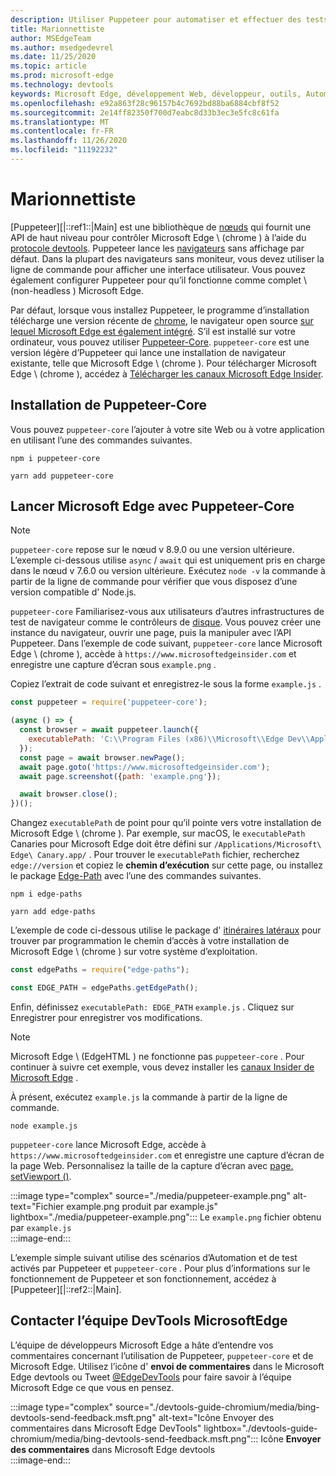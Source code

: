 ```yaml
---
description: Utiliser Puppeteer pour automatiser et effectuer des tests dans Microsoft Edge
title: Marionnettiste
author: MSEdgeTeam
ms.author: msedgedevrel
ms.date: 11/25/2020
ms.topic: article
ms.prod: microsoft-edge
ms.technology: devtools
keywords: Microsoft Edge, développement Web, développeur, outils, Automation, test
ms.openlocfilehash: e92a863f28c96157b4c7692bd88ba6884cbf8f52
ms.sourcegitcommit: 2e14ff82350f700d7eabc8d33b3ec3e5fc8c61fa
ms.translationtype: MT
ms.contentlocale: fr-FR
ms.lasthandoff: 11/26/2020
ms.locfileid: "11192232"
---
```

# Marionnettiste  

[Puppeteer][|::ref1::|Main] est une bibliothèque de [nœuds][NodejsMain] qui fournit une API de haut niveau pour contrôler Microsoft Edge \ (chrome \) à l’aide du [protocole devtools][GithubChromedevtoolsProtocol].  Puppeteer lance les [navigateurs][WikiHeadlessBrowser] sans affichage par défaut.  Dans la plupart des navigateurs sans moniteur, vous devez utiliser la ligne de commande pour afficher une interface utilisateur.  Vous pouvez également configurer Puppeteer pour qu’il fonctionne comme complet \ (non-headless \) Microsoft Edge.  

Par défaut, lorsque vous installez Puppeteer, le programme d’installation télécharge une version récente de [chrome][ChromiumHome], le navigateur open source [sur lequel Microsoft Edge est également intégré][MicrosoftBlogsWindowsExperience20181206].  S’il est installé sur votre ordinateur, vous pouvez utiliser [Puppeteer-Core][PuppeteerApivscore].  `puppeteer-core` est une version légère d’Puppeteer qui lance une installation de navigateur existante, telle que Microsoft Edge \ (chrome \).  Pour télécharger Microsoft Edge \ (chrome \), accédez à [Télécharger les canaux Microsoft Edge Insider][MicrosoftedgeinsiderDownload].  

## Installation de Puppeteer-Core  

Vous pouvez `puppeteer-core` l’ajouter à votre site Web ou à votre application en utilisant l’une des commandes suivantes.  

```shell
npm i puppeteer-core
```  

```shell
yarn add puppeteer-core
```  

## Lancer Microsoft Edge avec Puppeteer-Core  

> [!NOTE]
> `puppeteer-core` repose sur le nœud v 8.9.0 ou une version ultérieure.  L’exemple ci-dessous utilise `async` / `await` qui est uniquement pris en charge dans le nœud v 7.6.0 ou version ultérieure.  Exécutez `node -v` la commande à partir de la ligne de commande pour vérifier que vous disposez d’une version compatible d' Node.js.  

`puppeteer-core` Familiarisez-vous aux utilisateurs d’autres infrastructures de test de navigateur comme le contrôleurs de [disque][WebDriverEdgehtmlMain].  Vous pouvez créer une instance du navigateur, ouvrir une page, puis la manipuler avec l’API Puppeteer.  Dans l’exemple de code suivant, `puppeteer-core` lance Microsoft Edge \ (chrome \), accède à `https://www.microsoftedgeinsider.com` et enregistre une capture d’écran sous `example.png` .  

Copiez l’extrait de code suivant et enregistrez-le sous la forme `example.js` .  

```javascript
const puppeteer = require('puppeteer-core');

(async () => {
  const browser = await puppeteer.launch({
    executablePath: 'C:\\Program Files (x86)\\Microsoft\\Edge Dev\\Application\\msedge.exe'
  });
  const page = await browser.newPage();
  await page.goto('https://www.microsoftedgeinsider.com');
  await page.screenshot({path: 'example.png'});

  await browser.close();
})();
```  

Changez `executablePath` de point pour qu’il pointe vers votre installation de Microsoft Edge \ (chrome \).  Par exemple, sur macOS, le `executablePath` Canaries pour Microsoft Edge doit être défini sur `/Applications/Microsoft\ Edge\ Canary.app/` .  Pour trouver le `executablePath` fichier, recherchez `edge://version` et copiez le **chemin d’exécution** sur cette page, ou installez le package [Edge-Path][npmEdgePaths] avec l’une des commandes suivantes.  

```shell
npm i edge-paths
```  

```shell
yarn add edge-paths
```  
 
L’exemple de code ci-dessous utilise le package d' [itinéraires latéraux][npmEdgePaths] pour trouver par programmation le chemin d’accès à votre installation de Microsoft Edge \ (chrome \) sur votre système d’exploitation.

```javascript
const edgePaths = require("edge-paths");

const EDGE_PATH = edgePaths.getEdgePath();
```

Enfin, définissez `executablePath: EDGE_PATH` `example.js` .  Cliquez sur Enregistrer pour enregistrer vos modifications.  

> [!NOTE]
> Microsoft Edge \ (EdgeHTML \) ne fonctionne pas `puppeteer-core` .  Pour continuer à suivre cet exemple, vous devez installer les [canaux Insider de Microsoft Edge][MicrosoftedgeinsiderDownload] .  

À présent, exécutez `example.js` la commande à partir de la ligne de commande.  

```shell
node example.js
```  

`puppeteer-core` lance Microsoft Edge, accède à `https://www.microsoftedgeinsider.com` et enregistre une capture d’écran de la page Web.  Personnalisez la taille de la capture d’écran avec [page. setViewport ()][PuppeteerApipagesetviewport].  

:::image type="complex" source="./media/puppeteer-example.png" alt-text="Fichier example.png produit par example.js" lightbox="./media/puppeteer-example.png":::
   Le `example.png` fichier obtenu par `example.js`  
:::image-end:::  

L’exemple simple suivant utilise des scénarios d’Automation et de test activés par Puppeteer et `puppeteer-core` .  Pour plus d’informations sur le fonctionnement de Puppeteer et son fonctionnement, accédez à [Puppeteer][|::ref2::|Main].  

## Contacter l’équipe DevTools MicrosoftEdge  

L’équipe de développeurs Microsoft Edge a hâte d’entendre vos commentaires concernant l’utilisation de Puppeteer, `puppeteer-core` et de Microsoft Edge.  Utilisez l’icône d' **envoi de commentaires** dans le Microsoft Edge devtools ou Tweet [@EdgeDevTools][TwitterIntentTweetEdgedevtools] pour faire savoir à l’équipe Microsoft Edge ce que vous en pensez.  


:::image type="complex" source="./devtools-guide-chromium/media/bing-devtools-send-feedback.msft.png" alt-text="Icône Envoyer des commentaires dans Microsoft Edge DevTools" lightbox="./devtools-guide-chromium/media/bing-devtools-send-feedback.msft.png":::
   Icône **Envoyer des commentaires** dans Microsoft Edge devtools  
:::image-end:::  

<!--## See also  

*   [WebDriver (Chromium)][WebdriverChromiumMain]  
*   [WebDriver (EdgeHTML)][WebdriverEdgehtmlMain]  
*   [Chrome DevTools Protocol Viewer on GitHub][GithubChromedevtoolsProtocol]  
*   [Microsoft Edge:  Making the web better through more open source collaboration on Microsoft Experience Blog][MicrosoftBlogsWindowsExperience20181206]  
*   [Download Microsoft Edge Insider Channels][MicrosoftedgeinsiderDownload]  
*   [Chromium on The Chromium Projects][ChromiumHome]  
*   [Node.js][NodejsMain]  
*   [Puppeteer][PuppeteerMain]  
*   [puppeteer vs. puppeteer-core][PuppeteerApivscore]  
*   [page.setViewport() on Puppeteer][PuppeteerApipagesetviewport]  
*   [Headless browser on Wikipedia][WikiHeadlessBrowser]  -->  

<!-- links -->  

[WebdriverChromiumMain]: ./webdriver-chromium "WebDriver (chrome) | Documents Microsoft"  
[WebdriverEdgehtmlMain]: ./webdriver.md "Web Driver (EdgeHTML) | Documents Microsoft"  

[GithubChromedevtoolsProtocol]: https://chromedevtools.github.io/devtools-protocol "Visionneuse de protocole chrome DevTools | GitHub"  

[MicrosoftBlogsWindowsExperience20181206]: https://blogs.windows.com/windowsexperience/2018/12/06/microsoft-edge-making-the-web-better-through-more-open-source-collaboration "Microsoft Edge: améliorez le Web grâce à une collaboration en ligne plus ouverte | Blog sur l’interface Microsoft"  

[MicrosoftedgeinsiderDownload]: https://www.microsoftedgeinsider.com/download "Télécharger les canaux Microsoft Edge Insider"  

[ChromiumHome]: https://www.chromium.org/Home "Chrome | Projets de chrome"  

[NodejsMain]: https://nodejs.org "Node.js"  

[npmEdgePaths]: https://www.npmjs.com/package/edge-paths "Tracés d’arête | NPM"  

[PuppeteerMain]: https://pptr.dev "Puppeteer"  
[PuppeteerApivscore]: https://pptr.dev/#?product=Puppeteer&version=v2.0.0&show=api-puppeteer-vs-puppeteer-core "Puppeteer et Puppeteer-Core | Puppeteer"  
[PuppeteerApipagesetviewport]: https://pptr.dev/#?product=Puppeteer&version=v2.0.0&show=api-pagesetviewportviewport "page. setViewport (fenêtre d’affichage) | Puppeteer"  

[TwitterIntentTweetEdgedevtools]: https://twitter.com/intent/tweet?text=@EdgeDevTools "@EdgeDevTools-publiez un tweet | Twitter"  

[WikiHeadlessBrowser]: https://en.wikipedia.org/wiki/Headless_browser "Navigateur headless | Wikipédia"  
